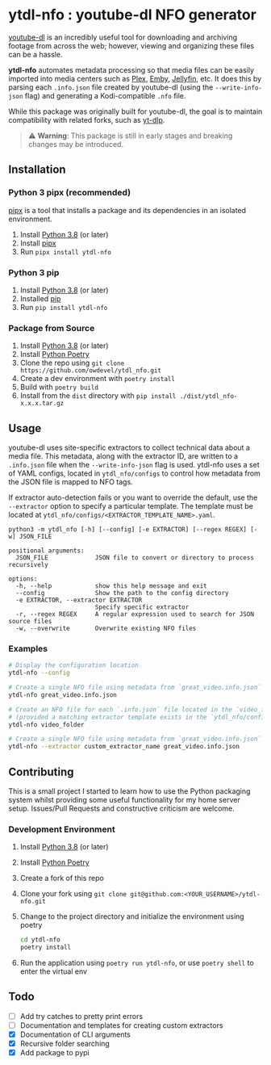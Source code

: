 # ytdl-nfo : youtube-dl NFO generator

[youtube-dl](https://github.com/ytdl-org/youtube-dl) is an incredibly useful tool for downloading and archiving footage from across the web; however, viewing and organizing these files can be a hassle.

**ytdl-nfo** automates metadata processing so that media files can be easily imported into media centers such as [Plex](https://www.plex.tv/), [Emby](https://emby.media/), [Jellyfin](https://jellyfin.org/), etc. It does this by parsing each `.info.json` file created by youtube-dl (using the `--write-info-json` flag) and generating a Kodi-compatible `.nfo` file.

While this package was originally built for youtube-dl, the goal is to maintain compatibility with related forks, such as [yt-dlp](https://github.com/yt-dlp/yt-dlp).

> :warning: **Warning**: This package is still in early stages and breaking changes may be introduced.

## Installation

### Python 3 pipx (recommended)

[pipx](https://github.com/pipxproject/pipx) is a tool that installs a package and its dependencies in an isolated environment.

1. Install [Python 3.8](https://www.python.org/downloads/) (or later)
2. Install [pipx](https://github.com/pipxproject/pipx)
3. Run `pipx install ytdl-nfo`

### Python 3 pip

1. Install [Python 3.8](https://www.python.org/downloads/) (or later)
2. Installed [pip](https://pip.pypa.io/en/stable/installation/)
3. Run `pip install ytdl-nfo`

### Package from Source

1. Install [Python 3.8](https://www.python.org/downloads/) (or later)
2. Install [Python Poetry](https://python-poetry.org/)
3. Clone the repo using `git clone https://github.com/owdevel/ytdl_nfo.git`
4. Create a dev environment with `poetry install`
5. Build with `poetry build`
6. Install from the `dist` directory with `pip install ./dist/ytdl_nfo-x.x.x.tar.gz`

## Usage

youtube-dl uses site-specific extractors to collect technical data about a media file. This metadata, along with the extractor ID, are written to a `.info.json` file when the `--write-info-json` flag is used. ytdl-nfo uses a set of YAML configs, located in `ytdl_nfo/configs` to control how metadata from the JSON file is mapped to NFO tags.

If extractor auto-detection fails or you want to override the default, use the `--extractor` option to specify a particular template. The template must be located at `ytdl_nfo/configs/<EXTRACTOR_TEMPLATE_NAME>.yaml`.

```text
python3 -m ytdl_nfo [-h] [--config] [-e EXTRACTOR] [--regex REGEX] [-w] JSON_FILE

positional arguments:
  JSON_FILE             JSON file to convert or directory to process recursively

options:
  -h, --help            show this help message and exit
  --config              Show the path to the config directory
  -e EXTRACTOR, --extractor EXTRACTOR
                        Specify specific extractor
  -r, --regex REGEX     A regular expression used to search for JSON source files
  -w, --overwrite       Overwrite existing NFO files
```

### Examples

```bash
# Display the configuration location
ytdl-nfo --config

# Create a single NFO file using metadata from `great_video.info.json`
ytdl-nfo great_video.info.json

# Create an NFO file for each `.info.json` file located in the `video_folder` directory
# (provided a matching extractor template exists in the `ytdl_nfo/configs` directory)
ytdl-nfo video_folder

# Create a single NFO file using metadata from `great_video.info.json` and the `custom_extractor_name` template
ytdl-nfo --extractor custom_extractor_name great_video.info.json
```

## Contributing

This is a small project I started to learn how to use the Python packaging system whilst providing some useful functionality for my home server setup. Issues/Pull Requests and constructive criticism are welcome.

### Development Environment

1. Install [Python 3.8](https://www.python.org/downloads/) (or later)
2. Install [Python Poetry](https://python-poetry.org/)
3. Create a fork of this repo
4. Clone your fork using `git clone git@github.com:<YOUR_USERNAME>/ytdl-nfo.git`
5. Change to the project directory and initialize the environment using poetry

    ```bash
    cd ytdl-nfo
    poetry install
    ```

6. Run the application using `poetry run ytdl-nfo`, or use `poetry shell` to enter the virtual env

## Todo

- [ ] Add try catches to pretty print errors
- [ ] Documentation and templates for creating custom extractors
- [x] Documentation of CLI arguments
- [x] Recursive folder searching
- [x] Add package to pypi
